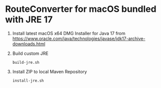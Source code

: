 # RouteConverter for macOS bundled with JRE 17

1. Install latest macOS x64 DMG Installer for Java 17 from
   https://www.oracle.com/java/technologies/javase/jdk17-archive-downloads.html
   
2. Build custom JRE

       build-jre.sh

3. Install ZIP to local Maven Repository 
   
       install-jre.sh
